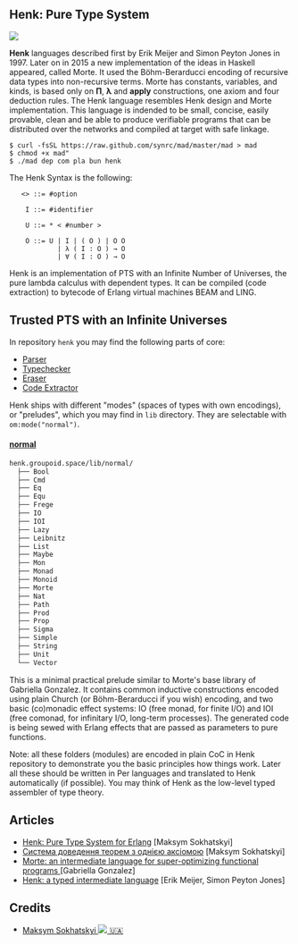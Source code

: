 Henk: Pure Type System
----------------------

<img src="https://henk.groupoid.space/img/Henk%20Barendregt.jpg">

**Henk** languages described first by Erik Meijer and Simon Peyton Jones in 1997.
Later on in 2015 a new implementation of the ideas in Haskell appeared, called Morte.
It used the Böhm-Berarducci encoding of recursive data types into non-recursive terms.
Morte has constants, variables, and kinds, is based only on **П**, **λ** and **apply** constructions,
one axiom and four deduction rules. The Henk language resembles Henk design and Morte implementation.
This language is indended to be small, concise, easily provable, clean and
be able to produce verifiable programs that can be distributed over the networks and compiled at target with safe linkage.

```
$ curl -fsSL https://raw.github.com/synrc/mad/master/mad > mad
$ chmod +x mad"
$ ./mad dep com pla bun henk
```

The Henk Syntax is the following:

```
   <> ::= #option

    I ::= #identifier

    U ::= * < #number >

    O ::= U | I | ( O ) | O O
            | λ ( I : O ) → O
            | ∀ ( I : O ) → O
```

Henk is an implementation of PTS with an Infinite Number of Universes, the pure lambda calculus with dependent types.
It can be compiled (code extraction) to bytecode of Erlang virtual machines BEAM and LING.

Trusted PTS with an Infinite Universes
--------------------------------------

In repository `henk` you may find the following parts of core:

* [Parser](https://github.com/groupoid/om/blob/master/src/om_parse.erl)
* [Typechecker](https://github.com/groupoid/om/blob/master/src/om_type.erl)
* [Eraser](https://github.com/groupoid/om/blob/master/src/om_erase.erl)
* [Code Extractor](https://github.com/groupoid/om/blob/master/src/om_extract.erl)

Henk ships with different "modes" (spaces of types with own encodings), or "preludes", which
you may find in `lib` directory. They are selectable with `om:mode("normal")`.

#### [normal](https://github.com/groupoid/henk/tree/main/lib/normal)

```sh
henk.groupoid.space/lib/normal/
  ├── Bool
  ├── Cmd
  ├── Eq
  ├── Equ
  ├── Frege
  ├── IO
  ├── IOI
  ├── Lazy
  ├── Leibnitz
  ├── List
  ├── Maybe
  ├── Mon
  ├── Monad
  ├── Monoid
  ├── Morte
  ├── Nat
  ├── Path
  ├── Prod
  ├── Prop
  ├── Sigma
  ├── Simple
  ├── String
  ├── Unit
  └── Vector
```

This is a minimal practical prelude similar to Morte's base library of Gabriella Gonzalez.
It contains common inductive constructions encoded using plain Church (or Böhm-Berarducci if you wish) encoding,
and two basic (co)monadic effect systems: IO (free monad, for finite I/O) and IOI (free comonad,
for infinitary I/O, long-term processes). The generated code is being sewed with
Erlang effects that are passed as parameters to pure functions.

Note: all these folders (modules) are encoded in plain CoC in Henk repository to demonstrate
you the basic principles how things work. Later all these should be written in Per
languages and translated to Henk automatically (if possible). You may think of Henk as the low-level
typed assembler of type theory.

Articles
--------

* <a href="https://henk.groupoid.space/doc/pts.pdf">Henk: Pure Type System for Erlang</a> [Maksym Sokhatskyi]
* <a href="https://henk.groupoid.space/doc/pts_ua.pdf">Система доведення теорем з однiєю аксiомою</a> [Maksym Sokhatskyi]
* <a href="https://www.haskellforall.com/2014/09/morte-intermediate-language-for-super.html">Morte: an intermediate language for super-optimizing functional programs </a> [Gabriella Gonzalez]
* <a href="https://www.microsoft.com/en-us/research/wp-content/uploads/1997/01/henk.pdf">Henk: a typed intermediate language</a> [Erik Meijer, Simon Peyton Jones]

Credits
-------

* <a itemprop="sameAs" content="https://orcid.org/0000-0001-7127-8796" href="https://orcid.org/0000-0001-7127-8796" target="orcid.widget" rel="me noopener noreferrer" style="vertical-align:top;white-space: nowrap;">Maksym Sokhatskyi <img src="https://orcid.org/sites/default/files/images/orcid_16x16.png"> 🇺🇦</a>
